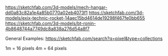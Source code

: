 https://sketchfab.com/3d-models/mech-hangar-dd0a83c82a1e4a85b0770a02eb4073f1
https://sketchfab.com/3d-models/exix-technic-rocket-14aec15bd4614de19298f467fe0bb655
https://sketchfab.com/3d-models/bt-ronin-4b8648744a7749dc8a838a276d54a8f7

General Examples:
https://sketchfab.com/search?q=pixel&type=collections

1m = 16 pixels
4m = 64 pixels